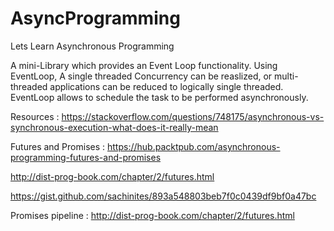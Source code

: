 # AsyncProgramming
Lets Learn Asynchronous Programming

A mini-Library which provides an Event Loop functionality. Using EventLoop, A single threaded Concurrency can be reaslized, or multi-threaded applications can be reduced to logically single threaded. EventLoop allows to schedule the task to be performed asynchronously.

Resources :
https://stackoverflow.com/questions/748175/asynchronous-vs-synchronous-execution-what-does-it-really-mean

Futures and Promises :
https://hub.packtpub.com/asynchronous-programming-futures-and-promises

http://dist-prog-book.com/chapter/2/futures.html

https://gist.github.com/sachinites/893a548803beb7f0c0439df9bf0a47bc

Promises pipeline :
http://dist-prog-book.com/chapter/2/futures.html
